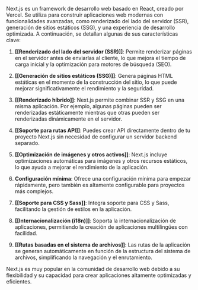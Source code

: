 Next.js es un framework de desarrollo web basado en React, creado por Vercel. Se utiliza para construir aplicaciones web modernas con funcionalidades avanzadas, como renderizado del lado del servidor (SSR), generación de sitios estáticos (SSG), y una experiencia de desarrollo optimizada. A continuación, se detallan algunas de sus características clave:

1. **[[Renderizado del lado del servidor (SSR)]]**: Permite renderizar páginas en el servidor antes de enviarlas al cliente, lo que mejora el tiempo de carga inicial y la optimización para motores de búsqueda (SEO).
    
2. **[[Generación de sitios estáticos (SSG)]]**: Genera páginas HTML estáticas en el momento de la construcción del sitio, lo que puede mejorar significativamente el rendimiento y la seguridad.
    
3. **[[Renderizado híbrido]]**: Next.js permite combinar SSR y SSG en una misma aplicación. Por ejemplo, algunas páginas pueden ser renderizadas estáticamente mientras que otras pueden ser renderizadas dinámicamente en el servidor.
    
4. **[[Soporte para rutas API]]**: Puedes crear API directamente dentro de tu proyecto Next.js sin necesidad de configurar un servidor backend separado.
    
5. **[[Optimización de imágenes y otros activos]]**: Next.js incluye optimizaciones automáticas para imágenes y otros recursos estáticos, lo que ayuda a mejorar el rendimiento de la aplicación.
    
6. **Configuración mínima**: Ofrece una configuración mínima para empezar rápidamente, pero también es altamente configurable para proyectos más complejos.
    
7. **[[Soporte para CSS y Sass]]**: Integra soporte para CSS y Sass, facilitando la gestión de estilos en la aplicación.
    
8. **[[Internacionalización (i18n)]]**: Soporta la internacionalización de aplicaciones, permitiendo la creación de aplicaciones multilingües con facilidad.
    
9. **[[Rutas basadas en el sistema de archivos]]**: Las rutas de la aplicación se generan automáticamente en función de la estructura del sistema de archivos, simplificando la navegación y el enrutamiento.
    

Next.js es muy popular en la comunidad de desarrollo web debido a su flexibilidad y su capacidad para crear aplicaciones altamente optimizadas y eficientes.